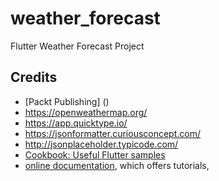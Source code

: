 # weather_forecast

Flutter Weather Forecast Project

## Credits
- [Packt Publishing] ()
- https://openweathermap.org/
- https://app.quicktype.io/
- https://jsonformatter.curiousconcept.com/
- http://jsonplaceholder.typicode.com/
- [Cookbook: Useful Flutter samples](https://flutter.dev/docs/cookbook)
- [online documentation](https://flutter.dev/docs), which offers tutorials,

